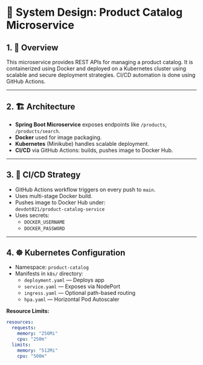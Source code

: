 # 🧱 System Design: Product Catalog Microservice

## 1. 📝 Overview

This microservice provides REST APIs for managing a product catalog. It is containerized using Docker and deployed on a Kubernetes cluster using scalable and secure deployment strategies. CI/CD automation is done using GitHub Actions.

---

## 2. 🏗 Architecture

- **Spring Boot Microservice** exposes endpoints like `/products`, `/products/search`.
- **Docker** used for image packaging.
- **Kubernetes** (Minikube) handles scalable deployment.
- **CI/CD** via GitHub Actions: builds, pushes image to Docker Hub.

---

## 3. 🔁 CI/CD Strategy

- GitHub Actions workflow triggers on every push to `main`.
- Uses multi-stage Docker build.
- Pushes image to Docker Hub under:  
  `devdot021/product-catalog-service`
- Uses secrets:
  - `DOCKER_USERNAME`
  - `DOCKER_PASSWORD`

---

## 4. ☸ Kubernetes Configuration

- Namespace: `product-catalog`
- Manifests in `k8s/` directory:
  - `deployment.yaml` — Deploys app
  - `service.yaml` — Exposes via NodePort
  - `ingress.yaml` — Optional path-based routing
  - `hpa.yaml` — Horizontal Pod Autoscaler

**Resource Limits:**
```yaml
resources:
  requests:
    memory: "256Mi"
    cpu: "250m"
  limits:
    memory: "512Mi"
    cpu: "500m"
